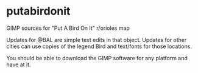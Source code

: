 # putabirdonit
GIMP sources for "Put A Bird On It" r/orioles map

Updates for @BAL are simple text edits in that object.
Updates for other cities can use copies of the legend Bird and text/fonts for those locations.

You should be able to download the GIMP software for any platform and have at it.
